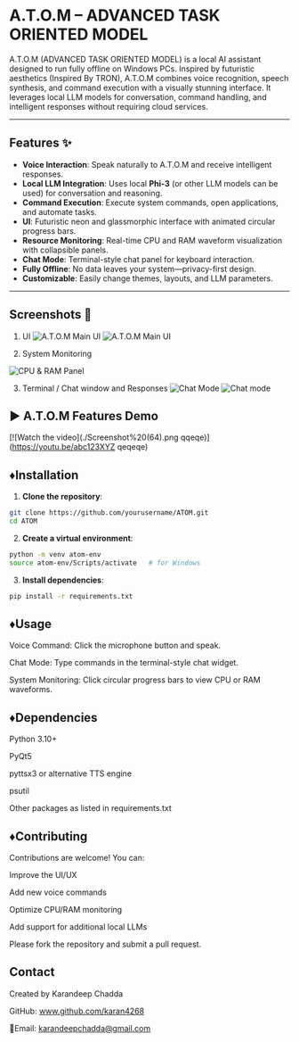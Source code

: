 # A.T.O.M – ADVANCED TASK ORIENTED MODEL 

A.T.O.M (ADVANCED TASK ORIENTED MODEL) is a local AI assistant designed to run fully offline on Windows PCs. 
Inspired by futuristic aesthetics (Inspired By TRON), A.T.O.M combines voice recognition, speech synthesis, and command execution with a visually stunning interface.
It leverages local LLM models for conversation, command handling, and intelligent responses without requiring cloud services.

---

## Features ✨

- **Voice Interaction**: Speak naturally to A.T.O.M and receive intelligent responses.  
- **Local LLM Integration**: Uses local **Phi-3** (or other LLM models can be used) for conversation and reasoning.  
- **Command Execution**: Execute system commands, open applications, and automate tasks.  
- **UI**: Futuristic neon and glassmorphic interface with animated circular progress bars.  
- **Resource Monitoring**: Real-time CPU and RAM waveform visualization with collapsible panels.  
- **Chat Mode**: Terminal-style chat panel for keyboard interaction.  
- **Fully Offline**: No data leaves your system—privacy-first design.  
- **Customizable**: Easily change themes, layouts, and LLM parameters.

---

## Screenshots 📸

 1. UI
![A.T.O.M Main UI](https://private-user-images.githubusercontent.com/132059932/488887579-056b8187-fd88-4c9f-a3be-66119a517660.png?jwt=eyJ0eXAiOiJKV1QiLCJhbGciOiJIUzI1NiJ9.eyJpc3MiOiJnaXRodWIuY29tIiwiYXVkIjoicmF3LmdpdGh1YnVzZXJjb250ZW50LmNvbSIsImtleSI6ImtleTUiLCJleHAiOjE3NTc2OTEwNzgsIm5iZiI6MTc1NzY5MDc3OCwicGF0aCI6Ii8xMzIwNTk5MzIvNDg4ODg3NTc5LTA1NmI4MTg3LWZkODgtNGM5Zi1hM2JlLTY2MTE5YTUxNzY2MC5wbmc_WC1BbXotQWxnb3JpdGhtPUFXUzQtSE1BQy1TSEEyNTYmWC1BbXotQ3JlZGVudGlhbD1BS0lBVkNPRFlMU0E1M1BRSzRaQSUyRjIwMjUwOTEyJTJGdXMtZWFzdC0xJTJGczMlMkZhd3M0X3JlcXVlc3QmWC1BbXotRGF0ZT0yMDI1MDkxMlQxNTI2MThaJlgtQW16LUV4cGlyZXM9MzAwJlgtQW16LVNpZ25hdHVyZT02MjNlOWVkYjJmMDVjZTJlZTYwMGM4YmNkOThmNTFlZDI3YTcxNjUwZjU4NTVmNTA2ZDY3YTJlNzMxNzE2M2ZiJlgtQW16LVNpZ25lZEhlYWRlcnM9aG9zdCJ9.OdIvQnmzFE7UCG-P8KJFd3Zflt1-c5PBGVj46xE2gDE)
![A.T.O.M Main UI](https://private-user-images.githubusercontent.com/132059932/488888016-0d64c8d4-6cfe-49b3-8878-a2c5dbb32254.png?jwt=eyJ0eXAiOiJKV1QiLCJhbGciOiJIUzI1NiJ9.eyJpc3MiOiJnaXRodWIuY29tIiwiYXVkIjoicmF3LmdpdGh1YnVzZXJjb250ZW50LmNvbSIsImtleSI6ImtleTUiLCJleHAiOjE3NTc2OTEyMjgsIm5iZiI6MTc1NzY5MDkyOCwicGF0aCI6Ii8xMzIwNTk5MzIvNDg4ODg4MDE2LTBkNjRjOGQ0LTZjZmUtNDliMy04ODc4LWEyYzVkYmIzMjI1NC5wbmc_WC1BbXotQWxnb3JpdGhtPUFXUzQtSE1BQy1TSEEyNTYmWC1BbXotQ3JlZGVudGlhbD1BS0lBVkNPRFlMU0E1M1BRSzRaQSUyRjIwMjUwOTEyJTJGdXMtZWFzdC0xJTJGczMlMkZhd3M0X3JlcXVlc3QmWC1BbXotRGF0ZT0yMDI1MDkxMlQxNTI4NDhaJlgtQW16LUV4cGlyZXM9MzAwJlgtQW16LVNpZ25hdHVyZT1lMmY3YTBmOTc2NWM1ZDMwNDhhNzg1MWVjOTk1ZGFkZjY5ZmQzZWFiMDNjZDliNTY2YjgyZjc1ODJkYmQzOTNkJlgtQW16LVNpZ25lZEhlYWRlcnM9aG9zdCJ9.C7c9a2iCXFrugqquQp4epvpnCyTlUBsv_G0-_1AHT5c)

2. System Monitoring

![CPU & RAM Panel](https://private-user-images.githubusercontent.com/132059932/488887837-ac377cfa-d6e2-43a8-bad6-86eb628339fb.png?jwt=eyJ0eXAiOiJKV1QiLCJhbGciOiJIUzI1NiJ9.eyJpc3MiOiJnaXRodWIuY29tIiwiYXVkIjoicmF3LmdpdGh1YnVzZXJjb250ZW50LmNvbSIsImtleSI6ImtleTUiLCJleHAiOjE3NTc2OTEyMjgsIm5iZiI6MTc1NzY5MDkyOCwicGF0aCI6Ii8xMzIwNTk5MzIvNDg4ODg3ODM3LWFjMzc3Y2ZhLWQ2ZTItNDNhOC1iYWQ2LTg2ZWI2MjgzMzlmYi5wbmc_WC1BbXotQWxnb3JpdGhtPUFXUzQtSE1BQy1TSEEyNTYmWC1BbXotQ3JlZGVudGlhbD1BS0lBVkNPRFlMU0E1M1BRSzRaQSUyRjIwMjUwOTEyJTJGdXMtZWFzdC0xJTJGczMlMkZhd3M0X3JlcXVlc3QmWC1BbXotRGF0ZT0yMDI1MDkxMlQxNTI4NDhaJlgtQW16LUV4cGlyZXM9MzAwJlgtQW16LVNpZ25hdHVyZT1kYzEyM2MyZmYzYWIyNjg5MTY0NjJkMjEzNjJmZWY5OTcwZDhjOTcwYjYwZjgwY2QyMDEyYWE4NmJkODU5NjgxJlgtQW16LVNpZ25lZEhlYWRlcnM9aG9zdCJ9.85k6OxoQ_T5u0WFR1BGzKBF_W55i2wOxXaDFAtIhBmA)

3. Terminal / Chat window and Responses 
![Chat Mode](https://private-user-images.githubusercontent.com/132059932/488888016-0d64c8d4-6cfe-49b3-8878-a2c5dbb32254.png?jwt=eyJ0eXAiOiJKV1QiLCJhbGciOiJIUzI1NiJ9.eyJpc3MiOiJnaXRodWIuY29tIiwiYXVkIjoicmF3LmdpdGh1YnVzZXJjb250ZW50LmNvbSIsImtleSI6ImtleTUiLCJleHAiOjE3NTc2OTEyMjgsIm5iZiI6MTc1NzY5MDkyOCwicGF0aCI6Ii8xMzIwNTk5MzIvNDg4ODg4MDE2LTBkNjRjOGQ0LTZjZmUtNDliMy04ODc4LWEyYzVkYmIzMjI1NC5wbmc_WC1BbXotQWxnb3JpdGhtPUFXUzQtSE1BQy1TSEEyNTYmWC1BbXotQ3JlZGVudGlhbD1BS0lBVkNPRFlMU0E1M1BRSzRaQSUyRjIwMjUwOTEyJTJGdXMtZWFzdC0xJTJGczMlMkZhd3M0X3JlcXVlc3QmWC1BbXotRGF0ZT0yMDI1MDkxMlQxNTI4NDhaJlgtQW16LUV4cGlyZXM9MzAwJlgtQW16LVNpZ25hdHVyZT1lMmY3YTBmOTc2NWM1ZDMwNDhhNzg1MWVjOTk1ZGFkZjY5ZmQzZWFiMDNjZDliNTY2YjgyZjc1ODJkYmQzOTNkJlgtQW16LVNpZ25lZEhlYWRlcnM9aG9zdCJ9.C7c9a2iCXFrugqquQp4epvpnCyTlUBsv_G0-_1AHT5c)
![Chat mode](https://private-user-images.githubusercontent.com/132059932/488888117-1be2d4b5-b110-4830-a39b-5a915b93599a.png?jwt=eyJ0eXAiOiJKV1QiLCJhbGciOiJIUzI1NiJ9.eyJpc3MiOiJnaXRodWIuY29tIiwiYXVkIjoicmF3LmdpdGh1YnVzZXJjb250ZW50LmNvbSIsImtleSI6ImtleTUiLCJleHAiOjE3NTc2OTEyMjgsIm5iZiI6MTc1NzY5MDkyOCwicGF0aCI6Ii8xMzIwNTk5MzIvNDg4ODg4MTE3LTFiZTJkNGI1LWIxMTAtNDgzMC1hMzliLTVhOTE1YjkzNTk5YS5wbmc_WC1BbXotQWxnb3JpdGhtPUFXUzQtSE1BQy1TSEEyNTYmWC1BbXotQ3JlZGVudGlhbD1BS0lBVkNPRFlMU0E1M1BRSzRaQSUyRjIwMjUwOTEyJTJGdXMtZWFzdC0xJTJGczMlMkZhd3M0X3JlcXVlc3QmWC1BbXotRGF0ZT0yMDI1MDkxMlQxNTI4NDhaJlgtQW16LUV4cGlyZXM9MzAwJlgtQW16LVNpZ25hdHVyZT00Njk3Yjk2MTcyNzMwNmVmYTQ0ZjU1MTM2Mzc1OWUyZWFiNzBjYzkwODU5YjljYjJjMTJhNzI1NzE1MGE3MzIyJlgtQW16LVNpZ25lZEhlYWRlcnM9aG9zdCJ9.1OxxIAUwy1s2Hnz93l3aQTHR1UB2FHTrO72rIZx3z8M)

## ▶️ A.T.O.M Features Demo

[![Watch the video](./Screenshot%20(64).png qqeqe)](https://youtu.be/abc123XYZ        qeqeqe)


##  ♦️Installation

1. **Clone the repository**:

```bash
git clone https://github.com/yourusername/ATOM.git
cd ATOM
```
2. **Create a virtual environment**:

```bash
python -m venv atom-env
source atom-env/Scripts/activate   # for Windows
```
3. **Install dependencies**:
```bash
pip install -r requirements.txt
```

## ♦️Usage

Voice Command: Click the microphone button and speak.

Chat Mode: Type commands in the terminal-style chat widget.

System Monitoring: Click circular progress bars to view CPU or RAM waveforms.

## ♦️Dependencies

Python 3.10+

PyQt5

pyttsx3 or alternative TTS engine

psutil

Other packages as listed in requirements.txt

## ♦️Contributing

Contributions are welcome! You can:

Improve the UI/UX

Add new voice commands

Optimize CPU/RAM monitoring

Add support for additional local LLMs

Please fork the repository and submit a pull request.

## Contact

Created by Karandeep Chadda

GitHub: www.github.com/karan4268

📩Email: karandeepchadda@gmail.com
